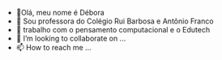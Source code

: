- 👋Olá, meu nome é Débora
- 👀 Sou professora do Colégio Rui Barbosa e Antônio Franco
- 🌱 trabalho com o pensamento computacional e o Edutech
- 💞️ I’m looking to collaborate on ...
- 📫 How to reach me ...

<!---
Byteprof/Byteprof is a ✨ special ✨ repository because its `README.md` (this file) appears on your GitHub profile.
You can click the Preview link to take a look at your changes.
--->
